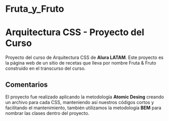 # Fruta_y_Fruto
# Arquitectura CSS - Proyecto del Curso
Proyecto del curso de Arquitectura CSS de **Alura LATAM**.
Este proyecto es la página web de un sitio de recetas que lleva por nombre Fruta & Fruto construido en el transcurso del curso.

## Comentarios
El proyecto fue realizado aplicando la metodología **Atomic Desing** creando un archivo para cada CSS,
manteniendo así nuestros códigos cortos y facilitando el mantenimiento,
también utilizamos la metodología **BEM** para nombrar las clases dentro del proyecto. 
